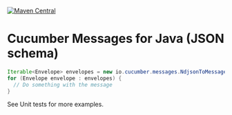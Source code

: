 [![Maven Central](https://img.shields.io/maven-central/v/io.cucumber/messages.svg?label=Maven%20Central)](https://search.maven.org/search?q=g:%22io.cucumber%22%20AND%20a:%22messages%22)

# Cucumber Messages for Java (JSON schema)

```java
Iterable<Envelope> envelopes = new io.cucumber.messages.NdjsonToMessageIterable(inputStream)
for (Envelope envelope : envelopes) {
  // Do something with the message
}
```

See Unit tests for more examples.
